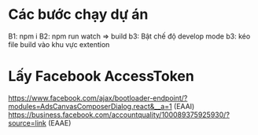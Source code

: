 # Các bước chạy dự án
B1: npm i
B2: npm run watch => build
b3: Bật chế độ develop mode
b3: kéo file build vào khu vực extention

# Lấy Facebook AccessToken
https://www.facebook.com/ajax/bootloader-endpoint/?modules=AdsCanvasComposerDialog.react&__a=1 (EAAI)
https://business.facebook.com/accountquality/100089375925930/?source=link (EAAE)
